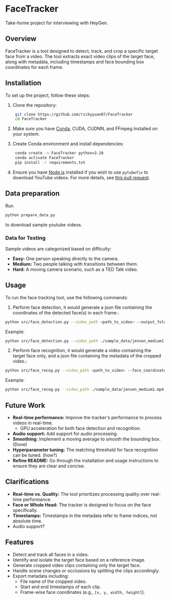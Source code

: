 # FaceTracker

Take-home project for interviewing with HeyGen.

## Overview
FaceTracker is a tool designed to detect, track, and crop a specific target face from a video. The tool extracts exact video clips of the target face, along with metadata, including timestamps and face bounding box coordinates for each frame.

## Installation
To set up the project, follow these steps:

1. Clone the repository:
   ```bash
    git clone https://github.com/rickyyuan07/FaceTracker
    cd FaceTracker
   ```

2. Make sure you have [Conda](https://docs.conda.io/en/latest/miniconda.html), CUDA, CUDNN, and FFmpeg installed on your system.

3. Create Conda environment and install dependencies:
   ```bash
    conda create -n FaceTracker python=3.10
    conda activate FaceTracker
    pip install -r requirements.txt
   ```

4. Ensure you have [Node.js](https://nodejs.org/en) installed if you wish to use `pytubefix` to download YouTube videos. For more details, see [this pull request](https://github.com/JuanBindez/pytubefix/pull/209).

## Data preparation
Run
```bash
python prepare_data.py
```

to download sample youtube videos.

### Data for Testing
Sample videos are categorized based on difficulty:
- **Easy:** One person speaking directly to the camera.
- **Medium:** Two people talking with transitions between them.
- **Hard:** A moving camera scenario, such as a TED Talk video.

## Usage
To run the face tracking tool, use the following commands:

1. Perform face detection, it would generate a json file containing the coordinates of the detected face(s) in each frame.:

```bash
python src/face_detection.py --video_path <path_to_video> --output_folder <path_to_save_output> --debug --algorithm <algorithm_name>
```

Example:
```bash
python src/face_detection.py --video_path ./sample_data/jensen_medium1.mp4 --output_folder ./output --debug --algorithm retinaface
```

2. Perform face recognition, it would generate a video containing the target face only, and a json file containing the metadata of the cropped video.:
```bash
python src/face_recog.py --video_path <path_to_video> --face_coordinates_path <path_to_save_face_coordinates> --reference_image_path <path_to_reference_image> --output_dir <path_to_save_output> --debug
```

Example:
```bash
python src/face_recog.py --video_path ./sample_data/jensen_medium1.mp4 --face_coordinates_path ./output/face_coordinates.json --reference_image_path ./sample_data/jensen_huang.png --output_dir ./output/videos/ --debug
```

## Future Work
- **Real-time performance:** Improve the tracker's performance to process videos in real-time.
   - GPU acceleration for both face detection and recognition.
- **Audio support:**  Add support for audio processing.
- **Smoothing:** Implement a moving average to smooth the bounding box. (Done)
- **Hyperparameter tuning:** The matching threshold for face recognition can be tuned. (how?)
- **Refine README:** Go through the installation and usage instructions to ensure they are clear and concise.


## Clarifications
- **Real-time vs. Quality:** The tool prioritizes processing quality over real-time performance.
- **Face or Whole Head:** The tracker is designed to focus on the face specifically.
- **Timestamps:** Timestamps in the metadata refer to frame indices, not absolute time.
- Audio support?


## Features
- Detect and track all faces in a video.
- Identify and isolate the target face based on a reference image.
- Generate cropped video clips containing only the target face.
- Handle scene changes or occlusions by splitting the clips accordingly.
- Export metadata including:
  - File name of the cropped video.
  - Start and end timestamps of each clip.
  - Frame-wise face coordinates (e.g., `[x, y, width, height]`).